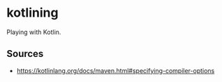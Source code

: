 # kotlining

Playing with Kotlin.

## Sources

- https://kotlinlang.org/docs/maven.html#specifying-compiler-options